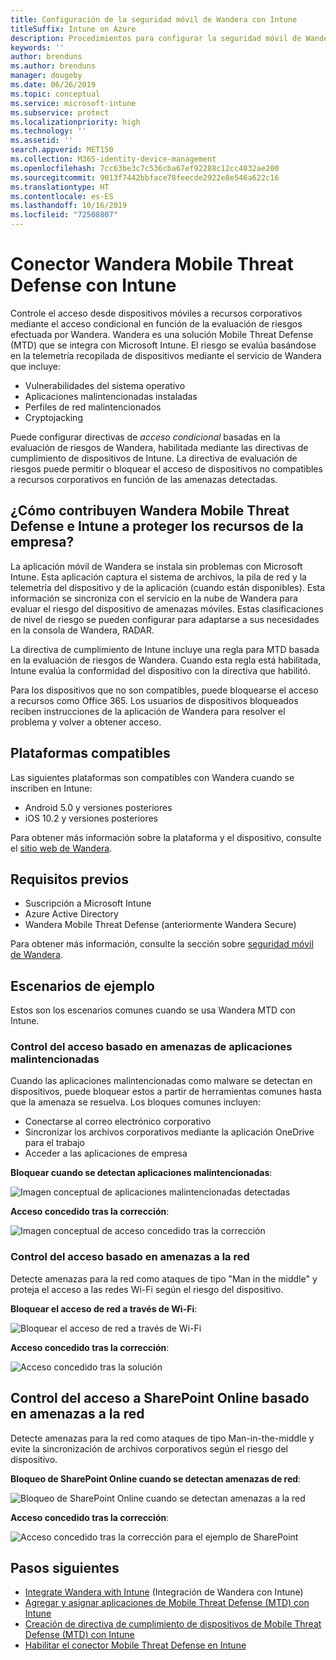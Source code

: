 ```yaml
---
title: Configuración de la seguridad móvil de Wandera con Intune
titleSuffix: Intune on Azure
description: Procedimientos para configurar la seguridad móvil de Wandera con Microsoft Intune para controlar el acceso de los dispositivos móviles a los recursos corporativos.
keywords: ''
author: brenduns
ms.author: brenduns
manager: dougeby
ms.date: 06/26/2019
ms.topic: conceptual
ms.service: microsoft-intune
ms.subservice: protect
ms.localizationpriority: high
ms.technology: ''
ms.assetid: ''
search.appverid: MET150
ms.collection: M365-identity-device-management
ms.openlocfilehash: 7cc63be3c7c536cba67ef92288c12cc4032ae200
ms.sourcegitcommit: 9013f7442bbface78feecde2922e8e546a622c16
ms.translationtype: HT
ms.contentlocale: es-ES
ms.lasthandoff: 10/16/2019
ms.locfileid: "72508807"
---
```

# <a name="wandera-mobile-threat-defense-connector-with-intune"></a>Conector Wandera Mobile Threat Defense con Intune  

Controle el acceso desde dispositivos móviles a recursos corporativos mediante el acceso condicional en función de la evaluación de riesgos efectuada por Wandera. Wandera es una solución Mobile Threat Defense (MTD) que se integra con Microsoft Intune.  El riesgo se evalúa basándose en la telemetría recopilada de dispositivos mediante el servicio de Wandera que incluye:
- Vulnerabilidades del sistema operativo
- Aplicaciones malintencionadas instaladas
- Perfiles de red malintencionados
- Cryptojacking

Puede configurar directivas de *acceso condicional* basadas en la evaluación de riesgos de Wandera, habilitada mediante las directivas de cumplimiento de dispositivos de Intune. La directiva de evaluación de riesgos puede permitir o bloquear el acceso de dispositivos no compatibles a recursos corporativos en función de las amenazas detectadas.  


## <a name="how-do-intune-and-wandera-mobile-threat-defense-help-protect-your-company-resources"></a>¿Cómo contribuyen Wandera Mobile Threat Defense e Intune a proteger los recursos de la empresa?  

La aplicación móvil de Wandera se instala sin problemas con Microsoft Intune. Esta aplicación captura el sistema de archivos, la pila de red y la telemetría del dispositivo y de la aplicación (cuando están disponibles). Esta información se sincroniza con el servicio en la nube de Wandera para evaluar el riesgo del dispositivo de amenazas móviles. Estas clasificaciones de nivel de riesgo se pueden configurar para adaptarse a sus necesidades en la consola de Wandera, RADAR.

La directiva de cumplimiento de Intune incluye una regla para MTD basada en la evaluación de riesgos de Wandera. Cuando esta regla está habilitada, Intune evalúa la conformidad del dispositivo con la directiva que habilitó.

Para los dispositivos que no son compatibles, puede bloquearse el acceso a recursos como Office 365. Los usuarios de dispositivos bloqueados reciben instrucciones de la aplicación de Wandera para resolver el problema y volver a obtener acceso.

## <a name="supported-platforms"></a>Plataformas compatibles  

Las siguientes plataformas son compatibles con Wandera cuando se inscriben en Intune:

- Android 5.0 y versiones posteriores  
- iOS 10.2 y versiones posteriores  

Para obtener más información sobre la plataforma y el dispositivo, consulte el [sitio web de Wandera](https://www.wandera.com/why-wandera/features/device-support/).

## <a name="prerequisites"></a>Requisitos previos  

- Suscripción a Microsoft Intune  
- Azure Active Directory  
- Wandera Mobile Threat Defense (anteriormente Wandera Secure)  

Para obtener más información, consulte la sección sobre [seguridad móvil de Wandera](https://www.wandera.com/mobile-security/).
 
## <a name="sample-scenarios"></a>Escenarios de ejemplo

Estos son los escenarios comunes cuando se usa Wandera MTD con Intune.

### <a name="control-access-based-on-threats-from-malicious-apps"></a>Control del acceso basado en amenazas de aplicaciones malintencionadas  

Cuando las aplicaciones malintencionadas como malware se detectan en dispositivos, puede bloquear estos a partir de herramientas comunes hasta que la amenaza se resuelva. Los bloques comunes incluyen:  
- Conectarse al correo electrónico corporativo  
- Sincronizar los archivos corporativos mediante la aplicación OneDrive para el trabajo  
- Acceder a las aplicaciones de empresa  

**Bloquear cuando se detectan aplicaciones malintencionadas**:

![Imagen conceptual de aplicaciones malintencionadas detectadas](./media/wandera-mtd-connector/wandera-malicious-apps-blocked.png)  

**Acceso concedido tras la corrección**: 

![Imagen conceptual de acceso concedido tras la corrección](./media/wandera-mtd-connector/wandera-malicious-apps-unblocked.png)


### <a name="control-access-based-on-threat-to-network"></a>Control del acceso basado en amenazas a la red  

Detecte amenazas para la red como ataques de tipo "Man in the middle" y proteja el acceso a las redes Wi-Fi según el riesgo del dispositivo.  

**Bloquear el acceso de red a través de Wi-Fi**:  

![Bloquear el acceso de red a través de Wi-Fi](./media/wandera-mtd-connector/wandera-network-wifi-blocked.png)

**Acceso concedido tras la corrección**:  

![Acceso concedido tras la solución](./media/wandera-mtd-connector/wandera-network-wifi-unblocked.png)  

## <a name="control-access-to-sharepoint-online-based-on-threat-to-network"></a>Control del acceso a SharePoint Online basado en amenazas a la red

Detecte amenazas para la red como ataques de tipo Man-in-the-middle y evite la sincronización de archivos corporativos según el riesgo del dispositivo.

**Bloqueo de SharePoint Online cuando se detectan amenazas de red**:  

![Bloqueo de SharePoint Online cuando se detectan amenazas a la red](./media/wandera-mtd-connector/wandera-network-spo-blocked.png)  


**Acceso concedido tras la corrección**:  

![Acceso concedido tras la corrección para el ejemplo de SharePoint](./media/wandera-mtd-connector/wandera-network-spo-unblocked.png)  

## <a name="next-steps"></a>Pasos siguientes

- [Integrate Wandera with Intune](wandera-mtd-connector-integration.md) (Integración de Wandera con Intune)
- [Agregar y asignar aplicaciones de Mobile Threat Defense (MTD) con Intune](mtd-apps-ios-app-configuration-policy-add-assign.md)
- [Creación de directiva de cumplimiento de dispositivos de Mobile Threat Defense (MTD) con Intune](mtd-device-compliance-policy-create.md)
- [Habilitar el conector Mobile Threat Defense en Intune](mtd-connector-enable.md)